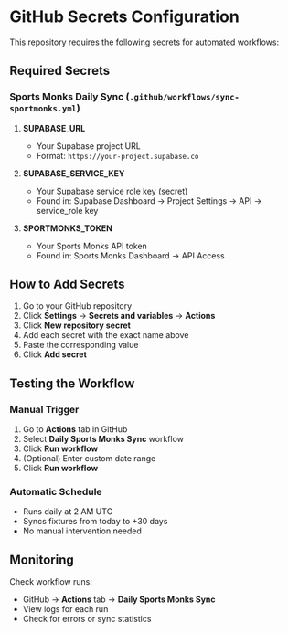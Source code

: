 # GitHub Secrets Configuration

This repository requires the following secrets for automated workflows:

## Required Secrets

### Sports Monks Daily Sync (`.github/workflows/sync-sportmonks.yml`)

1. **SUPABASE_URL**
   - Your Supabase project URL
   - Format: `https://your-project.supabase.co`

2. **SUPABASE_SERVICE_KEY**
   - Your Supabase service role key (secret)
   - Found in: Supabase Dashboard → Project Settings → API → service_role key

3. **SPORTMONKS_TOKEN**
   - Your Sports Monks API token
   - Found in: Sports Monks Dashboard → API Access

## How to Add Secrets

1. Go to your GitHub repository
2. Click **Settings** → **Secrets and variables** → **Actions**
3. Click **New repository secret**
4. Add each secret with the exact name above
5. Paste the corresponding value
6. Click **Add secret**

## Testing the Workflow

### Manual Trigger
1. Go to **Actions** tab in GitHub
2. Select **Daily Sports Monks Sync** workflow
3. Click **Run workflow**
4. (Optional) Enter custom date range
5. Click **Run workflow**

### Automatic Schedule
- Runs daily at 2 AM UTC
- Syncs fixtures from today to +30 days
- No manual intervention needed

## Monitoring

Check workflow runs:
- GitHub → **Actions** tab → **Daily Sports Monks Sync**
- View logs for each run
- Check for errors or sync statistics
